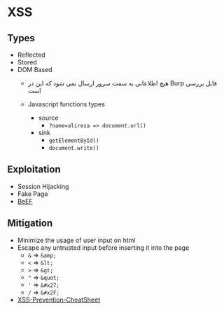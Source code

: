 # XSS

## Types
- Reflected
- Stored
- DOM Based
  - هیچ اطلاعاتی به سمت سرور ارسال نمی شود که این در Burp قابل بررسی است
  
  - Javascript functions types
    - source
      - ```?name=alireza => document.url()```
    - sink 
      -  ```getElementById()```
      - ```document.write()```


## Exploitation
- Session Hijacking
- Fake Page
- [BeEF](../Tools/beef.md)

## Mitigation
- Minimize the usage of user input on html
- Escape any untrusted input before inserting it into the page
  - ```&``` => ```&amp;```
  - ```<``` => ```&lt;```
  - ```>``` => ```&gt;```
  - ```"``` => ```&quot;```
  - ```'``` => ```&#x27;```
  - ```/``` => ```&#x2F;```
- [XSS-Prevention-CheatSheet](https://cheatsheetseries.owasp.org/cheatsheets/Cross_Site_Scripting_Prevention_Cheat_Sheet.html) 
